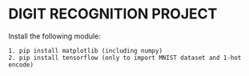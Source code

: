 # DIGIT RECOGNITION PROJECT

Install the following module:

    1. pip install matplotlib (including numpy)
    2. pip install tensorflow (only to import MNIST dataset and 1-hot encode)